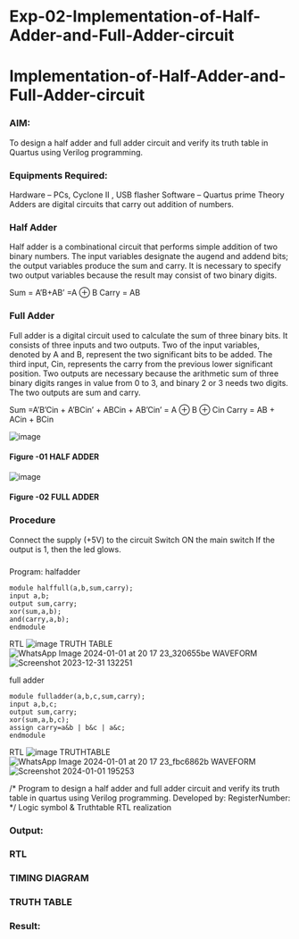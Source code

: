 # Exp-02-Implementation-of-Half-Adder-and-Full-Adder-circuit

# Implementation-of-Half-Adder-and-Full-Adder-circuit
### AIM:
To design a half adder and full adder circuit and verify its truth table in Quartus using Verilog programming.

### Equipments Required:
Hardware – PCs, Cyclone II , USB flasher
Software – Quartus prime
Theory
Adders are digital circuits that carry out addition of numbers.

### Half Adder
Half adder is a combinational circuit that performs simple addition of two binary numbers. The input variables designate the augend and addend bits; the output variables produce the sum and carry. It is necessary to specify two output variables because the result may consist of two binary digits.

Sum = A’B+AB’ =A ⊕ B Carry = AB

### Full Adder
Full adder is a digital circuit used to calculate the sum of three binary bits. It consists of three inputs and two outputs. Two of the input variables, denoted by A and B, represent the two significant bits to be added. The third input, Cin, represents the carry from the previous lower significant position. Two outputs are necessary because the arithmetic sum of three binary digits ranges in value from 0 to 3, and binary 2 or 3 needs two digits. The two outputs are sum and carry.

Sum =A’B’Cin + A’BCin’ + ABCin + AB’Cin’ = A ⊕ B ⊕ Cin Carry = AB + ACin + BCin

 ![image](https://user-images.githubusercontent.com/36288975/163552156-a13e5a56-c638-4110-97d9-8896907c8d25.png)

#### Figure -01 HALF ADDER 


![image](https://user-images.githubusercontent.com/36288975/163552057-b3547877-6d07-45b4-b7e0-bcfebfad9e1d.png)

#### Figure -02 FULL ADDER 


### Procedure

Connect the supply (+5V) to the circuit
Switch ON the main switch
If the output is 1, then the led glows.
### 
Program:
halfadder
````
module halffull(a,b,sum,carry);
input a,b;
output sum,carry;
xor(sum,a,b);
and(carry,a,b);
endmodule
````
RTL
![image](https://github.com/SGokul2005/Exp-02-Implementation-of-Half-Adder-and-Full-Adder-circuit/assets/147121825/13c0a9a5-917f-4df2-a8d9-e89deb5ecd05)
TRUTH TABLE
![WhatsApp Image 2024-01-01 at 20 17 23_320655be](https://github.com/SGokul2005/Exp-02-Implementation-of-Half-Adder-and-Full-Adder-circuit/assets/147121825/a30c5e28-0153-4390-a078-b5eb3f6814db)
WAVEFORM
![Screenshot 2023-12-31 132251](https://github.com/SGokul2005/Exp-02-Implementation-of-Half-Adder-and-Full-Adder-circuit/assets/147121825/6d3dc34c-acc2-420a-8d17-de7fdaf827fb)


full adder
````
module fulladder(a,b,c,sum,carry);
input a,b,c;
output sum,carry;
xor(sum,a,b,c);
assign carry=a&b | b&c | a&c;
endmodule 
````
RTL
![image](https://github.com/SGokul2005/Exp-02-Implementation-of-Half-Adder-and-Full-Adder-circuit/assets/147121825/38f5f9cc-226c-4250-8060-854ca1b55b97)
TRUTHTABLE
![WhatsApp Image 2024-01-01 at 20 17 23_fbc6862b](https://github.com/SGokul2005/Exp-02-Implementation-of-Half-Adder-and-Full-Adder-circuit/assets/147121825/ec073fcc-dbdc-4323-ae74-ce58b39a3f20)
WAVEFORM
![Screenshot 2024-01-01 195253](https://github.com/SGokul2005/Exp-02-Implementation-of-Half-Adder-and-Full-Adder-circuit/assets/147121825/e1f3e256-96ba-4f69-82b3-1542c1c03b37)


/*
Program to design a half adder and full adder circuit and verify its truth table in quartus using Verilog programming.
Developed by: 
RegisterNumber:  
*/
Logic symbol & Truthtable
RTL realization

### Output:
### RTL
### TIMING DIAGRAM


### TRUTH TABLE 

### Result:
